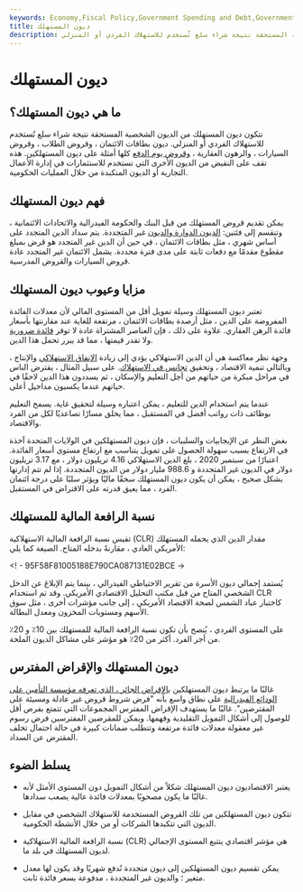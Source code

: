 ```yaml
---
keywords: Economy,Fiscal Policy,Government Spending and Debt,Government Spending
title: ديون المستهلك
description: تتكون ديون المستهلك من الديون الشخصية المستحقة نتيجة شراء سلع تُستخدم للاستهلاك الفردي أو المنزلي.
---
```


# ديون المستهلك
## ما هي ديون المستهلك؟

تتكون ديون المستهلك من الديون الشخصية المستحقة نتيجة شراء سلع تُستخدم للاستهلاك الفردي أو المنزلي. ديون بطاقات الائتمان ، وقروض الطلاب ، وقروض السيارات ، والرهون العقارية ، [وقروض يوم الدفع](/payday-loans) كلها أمثلة على ديون المستهلكين. هذه تقف على النقيض من الديون الأخرى التي تستخدم للاستثمارات في إدارة الأعمال التجارية أو الديون المتكبدة من خلال العمليات الحكومية.

## فهم ديون المستهلك

يمكن تقديم قروض المستهلك من قبل البنك والحكومة الفيدرالية والاتحادات الائتمانية ، وتنقسم إلى فئتين: [الديون الدوارة والديون](/revolvingcredit) غير المتجددة. يتم سداد الدين المتجدد على أساس شهري ، مثل بطاقات الائتمان ، في حين أن الدين غير المتجدد هو قرض بمبلغ مقطوع مقدمًا مع دفعات ثابتة على مدى فترة محددة. يشمل الائتمان غير المتجدد عادة قروض السيارات والقروض المدرسية.

## مزايا وعيوب ديون المستهلك

تعتبر ديون المستهلك وسيلة تمويل أقل من المستوى المالي لأن معدلات الفائدة المفروضة على الدين ، مثل أرصدة بطاقات الائتمان ، مرتفعة للغاية عند مقارنتها بأسعار فائدة الرهن العقاري. علاوة على ذلك ، فإن العناصر المشتراة عادة لا توفر [فائدة ضرورية](/utility) ولا تقدر قيمتها ، مما قد يبرر تحمل هذا الدين.

وجهة نظر معاكسة هي أن الدين الاستهلاكي يؤدي إلى زيادة [الإنفاق الاستهلاكي](/consumer-spending) والإنتاج ، وبالتالي تنمية الاقتصاد ، وتحقيق [تجانس في الاستهلاك](/consumption-smoothing). على سبيل المثال ، يقترض الناس في مراحل مبكرة من حياتهم من أجل التعليم والإسكان ، ثم يسددون هذا الدين لاحقًا في حياتهم عندما يكسبون مداخيل أعلى.

عندما يتم استخدام الدين للتعليم ، يمكن اعتباره وسيلة لتحقيق غاية. يسمح التعليم بوظائف ذات رواتب أفضل في المستقبل ، مما يخلق مسارًا تصاعديًا لكل من الفرد والاقتصاد.

بغض النظر عن الإيجابيات والسلبيات ، فإن ديون المستهلكين في الولايات المتحدة آخذة في الارتفاع بسبب سهولة الحصول على تمويل يتناسب مع ارتفاع مستوى أسعار الفائدة. اعتبارًا من سبتمبر 2020 ، بلغ الدين الاستهلاكي 4.16 تريليون دولار ، مع 3.17 تريليون دولار في الديون غير المتجددة و 988.6 مليار دولار من الديون المتجددة. إذا لم تتم إدارتها بشكل صحيح ، يمكن أن يكون ديون المستهلك سحقًا ماليًا ويؤثر سلبًا على درجة ائتمان الفرد ، مما يعيق قدرته على الاقتراض في المستقبل.

## نسبة الرافعة المالية للمستهلك

تقيس نسبة الرافعة المالية الاستهلاكية (CLR) مقدار الدين الذي يحمله المستهلك الأمريكي العادي ، مقارنةً بدخله المتاح. الصيغة كما يلي:

<! - 95F58F81005188E790CA087131E02BCE ->

يُستمد إجمالي ديون الأسرة من تقرير الاحتياطي الفيدرالي ، بينما يتم الإبلاغ عن الدخل الشخصي المتاح من قبل مكتب التحليل الاقتصادي الأمريكي. وقد تم استخدام CLR كاختبار عباد الشمس لصحة الاقتصاد الأمريكي ، إلى جانب مؤشرات أخرى ، مثل سوق الأسهم ومستويات المخزون ومعدل البطالة.

على المستوى الفردي ، يُنصح بأن تكون نسبة الرافعة المالية للمستهلك بين 10٪ و 20٪ من أجر الفرد. أكثر من 20٪ هو مؤشر على مشاكل الديون الملحة.

## ديون المستهلك والإقراض المفترس

غالبًا ما يرتبط ديون المستهلكين [بالإقراض الجائر ، الذي تعرفه مؤسسة التأمين على](/predatory_lending) [الودائع الفيدرالية](/fdic) على نطاق واسع بأنه "فرض شروط قروض غير عادلة ومسيئة على المقترضين". غالبًا ما يستهدف الإقراض المفترس المجموعات التي تتمتع بفرص أقل للوصول إلى أشكال التمويل التقليدية وفهمها. ويمكن للمقرضين المفترسين فرض رسوم غير معقولة معدلات فائدة مرتفعة وتتطلب ضمانات كبيرة في حالة احتمال تخلف المقترض عن السداد.

## يسلط الضوء

- يعتبر الاقتصاديون ديون المستهلك شكلاً من أشكال التمويل دون المستوى الأمثل لأنه غالبًا ما يكون مصحوبًا بمعدلات فائدة عالية يصعب سدادها.

- تتكون ديون المستهلكين من تلك القروض المستخدمة للاستهلاك الشخصي في مقابل الديون التي تتكبدها الشركات أو من خلال الأنشطة الحكومية.

- نسبة الرافعة المالية الاستهلاكية (CLR) هي مؤشر اقتصادي يتتبع المستوى الإجمالي لديون المستهلك في بلد ما.

- يمكن تقسيم ديون المستهلكين إلى ديون متجددة تُدفع شهريًا وقد يكون لها معدل متغير ؛ والديون غير المتجددة ، مدفوعة بسعر فائدة ثابت.

